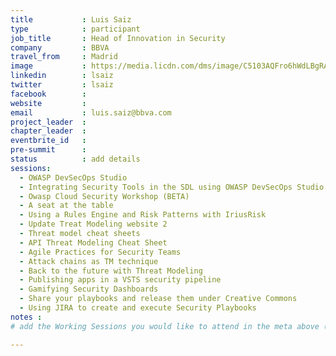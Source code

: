 ```yaml
---
title           : Luis Saiz
type            : participant
job_title       : Head of Innovation in Security
company         : BBVA
travel_from     : Madrid
image           : https://media.licdn.com/dms/image/C5103AQFro6hWdLBgRA/profile-displayphoto-shrink_200_200/0?e=1533772800&v=beta&t=y9euZPEXB28Jx-Uh_iw5XI7RCsrgdC993RcA1T-CbI0
linkedin        : lsaiz
twitter         : lsaiz
facebook        :
website         :
email           : luis.saiz@bbva.com
project_leader  :
chapter_leader  :
eventbrite_id   :
pre-summit      :
status          : add details
sessions:
  - OWASP DevSecOps Studio
  - Integrating Security Tools in the SDL using OWASP DevSecOps Studio
  - Owasp Cloud Security Workshop (BETA)
  - A seat at the table
  - Using a Rules Engine and Risk Patterns with IriusRisk
  - Update Treat Modeling website 2
  - Threat model cheat sheets
  - API Threat Modeling Cheat Sheet
  - Agile Practices for Security Teams
  - Attack chains as TM technique
  - Back to the future with Threat Modeling
  - Publishing apps in a VSTS security pipeline
  - Gamifying Security Dashboards
  - Share your playbooks and release them under Creative Commons
  - Using JIRA to create and execute Security Playbooks
notes :
# add the Working Sessions you would like to attend in the meta above (use the session's title) e.g. sessions (one per line): -Security Playbooks Diagrams -Hackathon Daily Sessions

---
```


<!-- put more details about participant here -->
